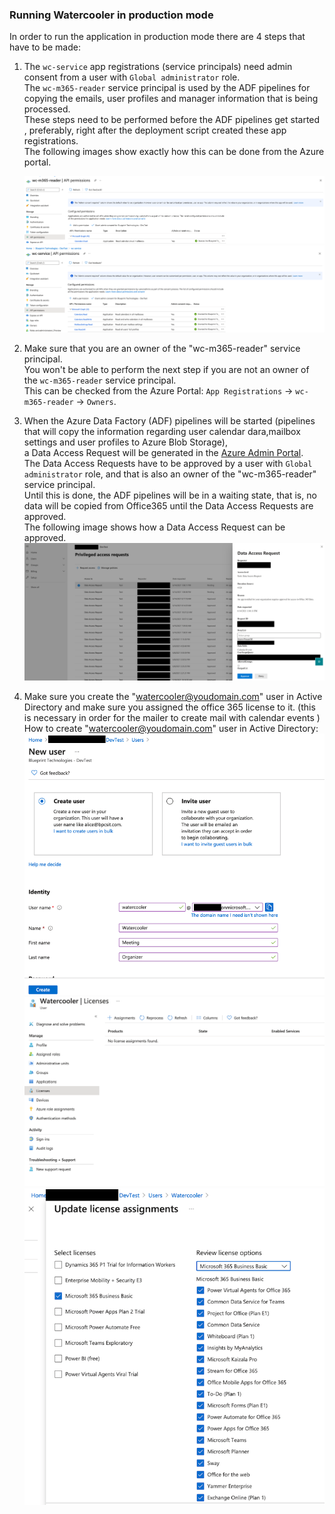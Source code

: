 ### Running Watercooler in production mode

In order to run the application in production mode there are 4 steps that have to be made:
1. The `wc-service` app registrations (service principals) need admin consent from a user with `Global administrator` role.  
   The `wc-m365-reader` service principal is used by the ADF pipelines for copying the emails, user profiles and manager information that is being processed.  
   These steps need to be performed before the ADF pipelines get started ,
   preferably, right after the deployment script created these app registrations.  
   The following images show exactly how this can be done from the Azure portal.

    ![Image](imgs/wc-m365-reader-permissions.png)
    ![Image](imgs/wc-service-permissions.png)

2. Make sure that you are an owner of the "wc-m365-reader" service principal.  
   You won't be able to perform the next step if you are not an owner of the `wc-m365-reader` service principal.  
   This can be checked from the Azure Portal: `App Registrations` -> `wc-m365-reader` -> `Owners`.

3. When the Azure Data Factory (ADF) pipelines  will be started (pipelines that will copy the information regarding user calendar dara,mailbox settings and  user profiles to Azure Blob Storage),  
   a Data Access Request will be generated in the [Azure Admin Portal](https://portal.office.com/adminportal/home?#/Settings/PrivilegedAccess).  
   The Data Access Requests have to be approved by a user with `Global administrator` role, and that is also an owner of the "wc-m365-reader" service principal.  
   Until this is done, the ADF pipelines will be in a waiting state, that is, no data will be copied from Office365 until the Data Access Requests are approved.  
   The following image shows how a Data Access Request can be approved.
    ![Image](imgs/data-access-request-example.png)

4. Make sure you create the "watercooler@youdomain.com" user in Active Directory and make sure
you assigned the office 365 license to it. (this is necessary in order for the mailer to create mail with calendar events )
   How to create "watercooler@youdomain.com" user in Active Directory:
   ![Create step](imgs/watercooler_create_mailsender_user.png)
   ![Watercooler licenses menu entry](imgs/watercooler_licenses.png)
   ![Watercooler license assignment](imgs/watercooler_licenses_assignment.png)
